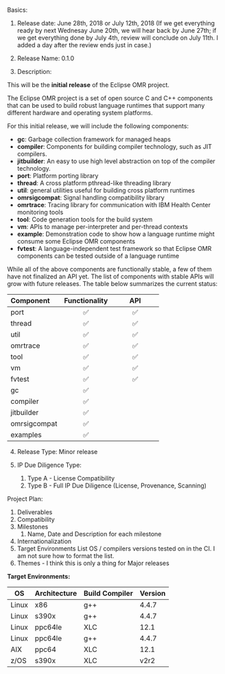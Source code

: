 Basics:
1. Release date: June 28th, 2018 or July 12th, 2018 (If we get everything ready by next Wednesay June 20th, we will hear back by June 27th; if we get everything done by July 4th, review will conclude on July 11th. I added a day after the review ends just in case.)

2. Release Name: 0.1.0

3. Description:

This will be the **initial release** of the Eclipse OMR project. 

The Eclipse OMR project is a set of open source C and C++ components that can be used to build robust language runtimes that support many different hardware and operating system platforms.

For this initial release, we will include the following components:

* **gc**: Garbage collection framework for managed heaps
* **compiler**: Components for building compiler technology, such as JIT compilers.
* **jitbuilder**: An easy to use high level abstraction on top of the compiler technology.
* **port**: Platform porting library
* **thread**: A cross platform pthread-like threading library
* **util**: general utilities useful for building cross platform runtimes
* **omrsigcompat**: Signal handling compatibility library
* **omrtrace**: Tracing library for communication with IBM Health Center monitoring tools
* **tool**: Code generation tools for the build system
* **vm**: APIs to manage per-interpreter and per-thread contexts
* **example**: Demonstration code to show how a language runtime might consume some Eclipse OMR components
* **fvtest**: A language-independent test framework so that Eclipse OMR components can be tested outside of a language runtime

While all of the above components are functionally stable, a few of them have not finalized an API yet. The list of components with stable APIs will grow with future releases. The table below summarizes the current status:

Component     | Functionality          | &nbsp; &nbsp; &nbsp; &nbsp; API &nbsp; &nbsp; &nbsp; &nbsp;
:--------------|:---------------------:|:------------:
port          | :white_check_mark:    | :white_check_mark:
thread        | :white_check_mark:    | :white_check_mark:
util          | :white_check_mark:    | :white_check_mark:
omrtrace      | :white_check_mark:    | :white_check_mark:
tool          | :white_check_mark:    | :white_check_mark:
vm            | :white_check_mark:    | :white_check_mark:
fvtest        | :white_check_mark:    | :white_check_mark:
gc            | :white_check_mark:    | 
compiler      | :white_check_mark:    | 
jitbuilder    | :white_check_mark:    | 
omrsigcompat  | :white_check_mark:    | 
examples      | :white_check_mark:    | 

4. Release Type: Minor release

5. IP Due Diligence Type: 
    1. Type A - License Compatibility
    2. Type B - Full IP Due Diligence (License, Provenance, Scanning)
 
Project Plan:
1. Deliverables
2. Compatibility
3. Milestones
     1. Name, Date and Description for each milestone
4. Internationalization
5. Target Environments
     List OS / compilers versions tested on in the CI.  I am not sure how to format the list.
6. Themes - I think this is only a thing for Major releases
 

**Target Environments:**

OS    | Architecture | Build Compiler | Version
------|--------------|----------------|--------
Linux | x86          | g++            | 4.4.7
Linux | s390x        | g++            | 4.4.7
Linux | ppc64le      | XLC            | 12.1
Linux | ppc64le      | g++            | 4.4.7
AIX   | ppc64        | XLC            | 12.1
z/OS  | s390x        | XLC            | v2r2
